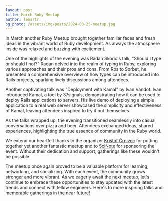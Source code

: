 ```yaml
---
layout: post
title: March Ruby Meetup
author: lenartr
bg_photo: /assets/img/posts/2024-03-25-meetup.jpg
---
```


In March another Ruby Meetup brought together familiar faces and fresh ideas in the vibrant world of Ruby development. As always the atmosphere inside was relaxed and buzzing with excitement.

One of the highlights of the evening was Radan Skoric's talk, "Should I type or should I not?" Radan delved into the realm of typing in Ruby, exploring various approaches and their pros and cons. From Rbs to Sorbet, he presented a comprehensive overview of how types can be introduced into Rails projects, sparking lively discussions among attendees.

Another captivating talk was "Deployment with Kamal" by Ivan Vandot. Ivan introduced Kamal, a tool by 37signals, demonstrating how it can be used to deploy Rails applications to servers. His live demo of deploying a simple application to a real web server showcased the simplicity and effectiveness of Kamal, leaving attendees inspired to try it out themselves.

As the talks wrapped up, the evening transitioned seamlessly into casual conversations over pizza and beer. Attendees exchanged ideas, shared experiences, highlighting the true essence of community in the Ruby world.

We extend our heartfelt thanks to the organizer [Krištof Črnivec] for putting together yet another fantastic meetup and to [SciNote] for sponsoring the event. Without their dedication and support, gatherings like these wouldn't be possible.

The meetup once again proved to be a valuable platform for learning, networking, and socializing. With each event, the community grows stronger and more vibrant. As we eagerly await the next meetup, let's continue to embrace these opportunities to stay updated with the latest trends and connect with fellow engineers. Here's to more inspiring talks and memorable gatherings in the near future!

[SciNote]: https://www.scinote.net/
[Krištof Črnivec]: https://si.linkedin.com/in/kri%C5%A1tof-%C4%8Drnivec-582a60150
